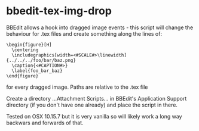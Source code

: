 # bbedit-tex-img-drop

BBEdit allows a hook into dragged image events - this script will change the behaviour for .tex files and create something along the lines of:

```
\begin{figure}[H]
  \centering
  \includegraphics[width=<#SCALE#>\linewidth]{../../../foo/bar/baz.png}
  \caption{<#CAPTION#>}
  \label{foo_bar_baz}
\end{figure}
```

for every dragged image.  Paths are relative to the .tex file

Create a directory ...Attachment Scripts... in BBEdit's Application Support directory (if you don't have one already) and place the script in there.

Tested on OSX 10.15.7 but it is very vanilla so will likely work a long way backwars and forwards of that.
